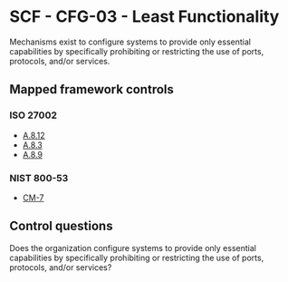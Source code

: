 # SCF - CFG-03 - Least Functionality
Mechanisms exist to configure systems to provide only essential capabilities by specifically prohibiting or restricting the use of ports, protocols, and/or services. 
## Mapped framework controls
### ISO 27002
- [A.8.12](../iso27002/a-8.md#a812)
- [A.8.3](../iso27002/a-8.md#a83)
- [A.8.9](../iso27002/a-8.md#a89)
  
### NIST 800-53
- [CM-7](../nist80053/cm-7.md)
  
## Control questions
Does the organization configure systems to provide only essential capabilities by specifically prohibiting or restricting the use of ports, protocols, and/or services? 
  